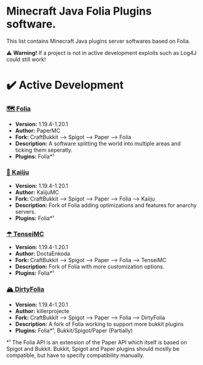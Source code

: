 # Minecraft Java Folia Plugins software.
This list contains Minecraft Java plugins server softwares based on Folia.

⚠️ **Warning!** If a project is not in active development exploits such as Log4J could still work!

# ✔️ Active Development

### [🗺 Folia](https://github.com/PaperMC/Folia)
- **Version:** 1.19.4-1.20.1
- **Author:** PaperMC
- **Fork:** CraftBukkit --> Spigot --> Paper --> Folia
- **Description:** A software splitting the world into multiple areas and ticking them seperatly.
- **Plugins:** Folia\*¹

### [🥴 Kaiiju](https://github.com/KaiijuMC/Kaiiju)
- **Version:** 1.19.4-1.20.1
- **Author:** KaiijuMC
- **Fork:** CraftBukkit --> Spigot --> Paper --> Folia --> Kaiiju
- **Description:** Fork of Folia adding optimizations and features for anarchy servers.
- **Plugins:** Folia\*¹

### [☂ TenseiMC](https://github.com/DoctaEnkoda/TenseiMC)
- **Version:** 1.19.4-1.20.1
- **Author:** DoctaEnkoda
- **Fork:** CraftBukkit --> Spigot --> Paper --> Folia --> TenseiMC
- **Description:** Fork of Folia with more customization options.
- **Plugins:** Folia\*¹
  
### [🏔️ DirtyFolia](https://github.com/killerprojecte/Folia)
- **Version:** 1.19.4-1.20.1
- **Author:** killerprojecte
- **Fork:** CraftBukkit --> Spigot --> Paper --> Folia --> DirtyFolia
- **Description:** A fork of Folia working to support more bukkit plugins
- **Plugins:** Folia\*¹, Bukkit/Spigot/Paper (Partially)

\*¹ The Folia API is an extension of the Paper API which itself is based on Spigot and Bukkit. Bukkit, Spigot and Paper plugins should mostly be compatible, but have to specify compatibility manually.
